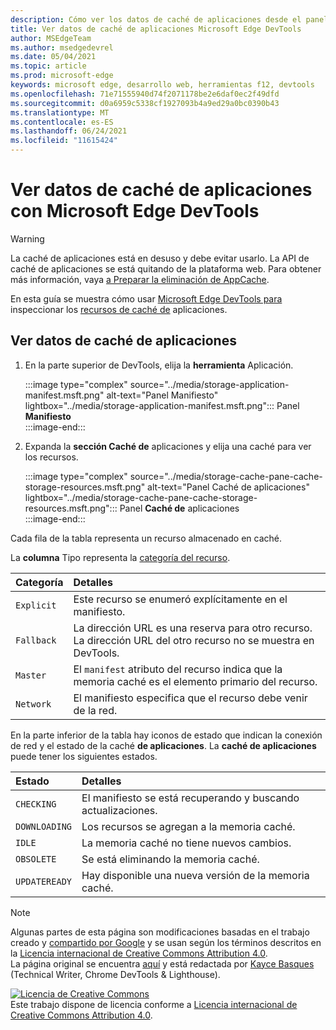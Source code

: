 ```yaml
---
description: Cómo ver los datos de caché de aplicaciones desde el panel Aplicación de Microsoft Edge DevTools.
title: Ver datos de caché de aplicaciones Microsoft Edge DevTools
author: MSEdgeTeam
ms.author: msedgedevrel
ms.date: 05/04/2021
ms.topic: article
ms.prod: microsoft-edge
keywords: microsoft edge, desarrollo web, herramientas f12, devtools
ms.openlocfilehash: 71e71555940d74f2071178be2e6daf0ec2f49dfd
ms.sourcegitcommit: d0a6959c5338cf1927093b4a9ed29a0bc0390b43
ms.translationtype: MT
ms.contentlocale: es-ES
ms.lasthandoff: 06/24/2021
ms.locfileid: "11615424"
---
```

<!-- Copyright Kayce Basques 

   Licensed under the Apache License, Version 2.0 (the "License");
   you may not use this file except in compliance with the License.
   You may obtain a copy of the License at

       https://www.apache.org/licenses/LICENSE-2.0

   Unless required by applicable law or agreed to in writing, software
   distributed under the License is distributed on an "AS IS" BASIS,
   WITHOUT WARRANTIES OR CONDITIONS OF ANY KIND, either express or implied.
   See the License for the specific language governing permissions and
   limitations under the License.  -->  
# <a name="view-application-cache-data-with-microsoft-edge-devtools"></a>Ver datos de caché de aplicaciones con Microsoft Edge DevTools  

> [!WARNING]
> La caché de aplicaciones está en desuso y debe evitar usarlo.  La API de caché de aplicaciones se está quitando de la plataforma web.  Para obtener más información, vaya [a Preparar la eliminación de AppCache][WebDevAppcacheRemoval].

En esta guía se muestra cómo usar [Microsoft Edge DevTools para][MicrosoftEdgeDevTools] inspeccionar los [recursos de caché de][MDNWebAPIsWindowApplicationCache] aplicaciones.  

## <a name="view-application-cache-data"></a>Ver datos de caché de aplicaciones  

1.  En la parte superior de DevTools, elija la **herramienta** Aplicación.  
    
    :::image type="complex" source="../media/storage-application-manifest.msft.png" alt-text="Panel Manifiesto" lightbox="../media/storage-application-manifest.msft.png":::
       Panel **Manifiesto**  
    :::image-end:::  

1.  Expanda la **sección Caché de** aplicaciones y elija una caché para ver los recursos.  
    
    :::image type="complex" source="../media/storage-cache-pane-cache-storage-resources.msft.png" alt-text="Panel Caché de aplicaciones" lightbox="../media/storage-cache-pane-cache-storage-resources.msft.png":::
       Panel **Caché de** aplicaciones  
    :::image-end:::  

Cada fila de la tabla representa un recurso almacenado en caché.  

La **columna** Tipo representa la [categoría del recurso][MDNHTMLResourcesInAnApplicationCache].  

| Categoría | Detalles |  
|:--- |:--- |  
| `Explicit` | Este recurso se enumeró explícitamente en el manifiesto. |  
| `Fallback` | La dirección URL es una reserva para otro recurso.  La dirección URL del otro recurso no se muestra en DevTools. |  
| `Master` | El `manifest` atributo del recurso indica que la memoria caché es el elemento primario del recurso. |  
| `Network` | El manifiesto especifica que el recurso debe venir de la red. |  

<!--todo:  replace "Master" phrasing if possible.  -->  

En la parte inferior de la tabla hay iconos de estado que indican la conexión de red y el estado de la caché **de aplicaciones**.  La **caché de aplicaciones** puede tener los siguientes estados.  

| Estado | Detalles |  
|:--- |:--- |  
| `CHECKING` | El manifiesto se está recuperando y buscando actualizaciones. |  
| `DOWNLOADING` | Los recursos se agregan a la memoria caché. |  
| `IDLE` | La memoria caché no tiene nuevos cambios. |  
| `OBSOLETE` | Se está eliminando la memoria caché. |  
| `UPDATEREADY` |  Hay disponible una nueva versión de la memoria caché. |  

<!-- links -->  
[MicrosoftEdgeDevTools]: ../../devtools-guide-chromium/index.md "Microsoft Edge (Chromium) Developer Tools | Microsoft Docs"  
<!-- external links: -->
[MDNHTMLResourcesInAnApplicationCache]: https://developer.mozilla.org/docs/Web/HTML/Using_the_application_cache#Resources_in_an_application_cache "Recursos en una memoria caché de aplicaciones | MDN"  
[MDNWebAPIsWindowApplicationCache]: https://developer.mozilla.org/docs/Web/API/Window/applicationCache "Window.applicationCache: API web | MDN"  

[WebDevAppcacheRemoval]: https://web.dev/appcache-removal "Preparación para la eliminación de AppCache | web.dev"  

> [!NOTE]
> Algunas partes de esta página son modificaciones basadas en el trabajo creado y [compartido por Google][GoogleSitePolicies] y se usan según los términos descritos en la [Licencia internacional de Creative Commons Attribution 4.0][CCA4IL].  
> La página original se encuentra [aquí](https://developers.google.com/web/tools/chrome-devtools/storage/applicationcache) y está redactada por [Kayce Basques][KayceBasques] \(Technical Writer, Chrome DevTools \& Lighthouse\).  

[![Licencia de Creative Commons][CCby4Image]][CCA4IL]  
Este trabajo dispone de licencia conforme a [Licencia internacional de Creative Commons Attribution 4.0][CCA4IL].  

[CCA4IL]: https://creativecommons.org/licenses/by/4.0  
[CCby4Image]: https://i.creativecommons.org/l/by/4.0/88x31.png  
[GoogleSitePolicies]: https://developers.google.com/terms/site-policies  
[KayceBasques]: https://developers.google.com/web/resources/contributors#kayce-basques  
